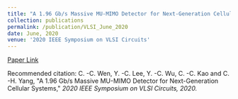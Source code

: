 ```yaml
---
title: "A 1.96 Gb/s Massive MU-MIMO Detector for Next-Generation Cellular Systems"
collection: publications
permalink: /publication/VLSI_June_2020
date: June, 2020
venue: '2020 IEEE Symposium on VLSI Circuits'
---
```

[Paper Link](http://jacky1229.github.io/files/A_1.96_Gb_s_Massive_MU-MIMO_Detector_for_Next-Generation_Cellular_Systems.pdf)
<br>
<p>
Recommended citation: C. -C. Wen, Y. -C. Lee, Y. -C. Wu, C. -C. Kao and C. -H. Yang, "A 1.96 Gb/s Massive MU-MIMO Detector for Next-Generation Cellular Systems," <i>2020 IEEE Symposium on VLSI Circuits<i>, 2020.
</p>